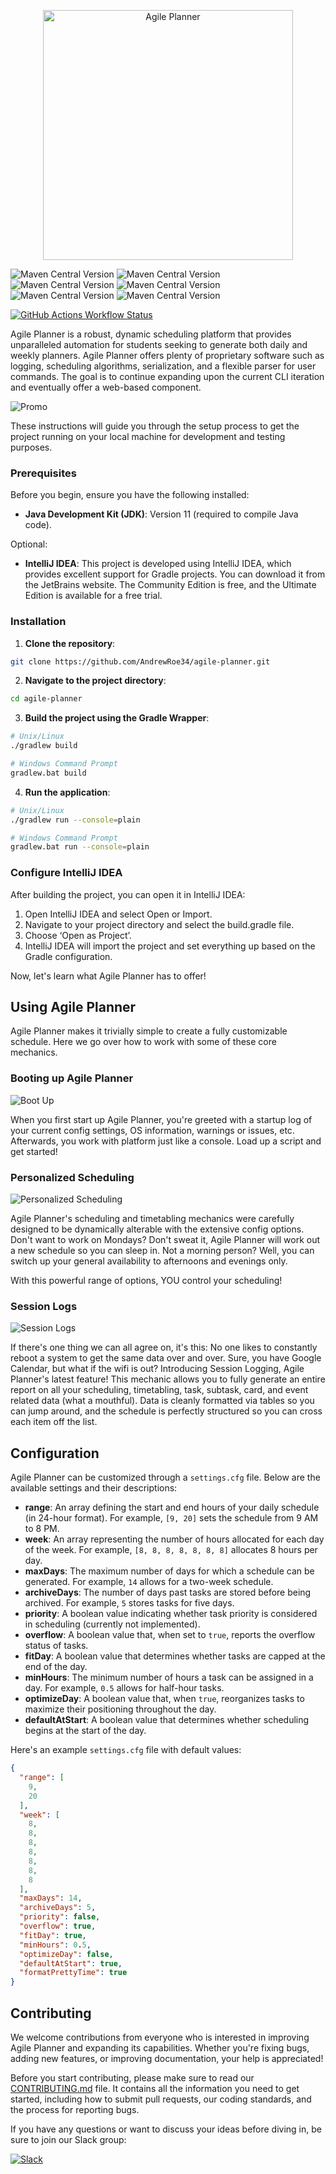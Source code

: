 <p align="center">
  <img src="images/new_logo.png" alt="Agile Planner" height=400>
</p>

![Maven Central Version](https://img.shields.io/maven-central/v/com.google.code.gson/gson?versionPrefix=2.10.1&style=flat&label=gson&labelColor=%23f8b500&color=%23555555)
![Maven Central Version](https://img.shields.io/maven-central/v/com.google.api-client/google-api-client?versionSuffix=2.6.0&style=flat&label=google-api-client&labelColor=%230f9d58&color=%23555555)
![Maven Central Version](https://img.shields.io/maven-central/v/com.google.oauth-client/google-oauth-client-jetty?versionSuffix=1.34.1&style=flat&label=google-oauth-client-jetty&labelColor=%234285f4&color=%23555555)
![Maven Central Version](https://img.shields.io/maven-central/v/com.google.apis/google-api-services-calendar?versionSuffix=v3-rev20220715-2.0.0&style=flat&label=google-api-services-calendar&labelColor=%23db4437&color=%23555555)
![Maven Central Version](https://img.shields.io/maven-central/v/org.junit.jupiter/junit-jupiter-api?versionSuffix=5.9.2&style=flat&label=junit-jupiter-api&labelColor=%234caf50&color=%23555555)
![Maven Central Version](https://img.shields.io/maven-central/v/org.junit.jupiter/junit-jupiter-engine?versionSuffix=5.9.2&style=flat&label=junit-jupiter-engine&labelColor=%239c27b0&color=%23555555)

[![GitHub Actions Workflow Status](https://img.shields.io/github/actions/workflow/status/AndrewRoe34/agile-planner/gradle.yml?style=flat)](https://github.com/AndrewRoe34/agile-planner/actions)
<!-- [![GitHub Release](https://img.shields.io/github/v/release/AndrewRoe34/agile-planner?include_prereleases&color=%23ffeb3b)](https://github.com/AndrewRoe34/agile-planner/releases) -->

Agile Planner is a robust, dynamic scheduling platform that provides unparalleled automation for students seeking to generate both daily and weekly planners. Agile Planner offers plenty of proprietary software such as logging, scheduling algorithms, serialization, and a flexible parser for user commands. The goal is to continue expanding upon the current CLI iteration and eventually offer a web-based component.

![Promo](images/preview.gif)

These instructions will guide you through the setup process to get the project running on your local machine for development and testing purposes.

### Prerequisites

Before you begin, ensure you have the following installed:
- **Java Development Kit (JDK)**: Version 11 (required to compile Java code).

Optional:
- **IntelliJ IDEA**: This project is developed using IntelliJ IDEA, which provides excellent support for Gradle projects. You can download it from the JetBrains website. The Community Edition is free, and the Ultimate Edition is available for a free trial.

### Installation
1. **Clone the repository**:
```bash
git clone https://github.com/AndrewRoe34/agile-planner.git
```
2. **Navigate to the project directory**:
```bash
cd agile-planner
```
3. **Build the project using the Gradle Wrapper**:
```bash
# Unix/Linux
./gradlew build

# Windows Command Prompt
gradlew.bat build
```
4. **Run the application**:
```bash
# Unix/Linux
./gradlew run --console=plain

# Windows Command Prompt
gradlew.bat run --console=plain
```
### Configure IntelliJ IDEA
After building the project, you can open it in IntelliJ IDEA:
1. Open IntelliJ IDEA and select Open or Import.
2. Navigate to your project directory and select the build.gradle file.
3. Choose ‘Open as Project’.
4. IntelliJ IDEA will import the project and set everything up based on the Gradle configuration.

Now, let's learn what Agile Planner has to offer!

## Using Agile Planner
Agile Planner makes it trivially simple to create a fully customizable schedule. Here we go over how to work with some of these core mechanics.

### Booting up Agile Planner
![Boot Up](images/ui.gif)

When you first start up Agile Planner, you're greeted with a startup log of your current config settings, OS information, warnings or issues, etc. Afterwards, you work with platform just like a console. Load up a script and get started!

### Personalized Scheduling
![Personalized Scheduling](images/hours.gif)

Agile Planner's scheduling and timetabling mechanics were carefully designed to be dynamically alterable with the extensive config options. Don't want to work on Mondays? Don't sweat it, Agile Planner will work out a new schedule so you can sleep in. Not a morning person? Well, you can switch up your general availability to afternoons and evenings only.

With this powerful range of options, YOU control your scheduling!

### Session Logs
![Session Logs](images/session.gif)

If there's one thing we can all agree on, it's this: No one likes to constantly reboot a system to get the same data over and over. Sure, you have Google Calendar, but what if the wifi is out? Introducing Session Logging, Agile Planner's latest feature! This mechanic allows you to fully generate an entire report on all your scheduling, timetabling, task, subtask, card, and event related data (what a mouthful). Data is cleanly formatted via tables so you can jump around, and the schedule is perfectly structured so you can cross each item off the list.


## Configuration
Agile Planner can be customized through a `settings.cfg` file. Below are the available settings and their descriptions:

- **range**: An array defining the start and end hours of your daily schedule (in 24-hour format). For example, `[9, 20]` sets the schedule from 9 AM to 8 PM.
- **week**: An array representing the number of hours allocated for each day of the week. For example, `[8, 8, 8, 8, 8, 8, 8]` allocates 8 hours per day.
- **maxDays**: The maximum number of days for which a schedule can be generated. For example, `14` allows for a two-week schedule.
- **archiveDays**: The number of days past tasks are stored before being archived. For example, `5` stores tasks for five days.
- **priority**: A boolean value indicating whether task priority is considered in scheduling (currently not implemented).
- **overflow**: A boolean value that, when set to `true`, reports the overflow status of tasks.
- **fitDay**: A boolean value that determines whether tasks are capped at the end of the day.
- **minHours**: The minimum number of hours a task can be assigned in a day. For example, `0.5` allows for half-hour tasks.
- **optimizeDay**: A boolean value that, when `true`, reorganizes tasks to maximize their positioning throughout the day.
- **defaultAtStart**: A boolean value that determines whether scheduling begins at the start of the day.

Here's an example `settings.cfg` file with default values:
```json
{
  "range": [
    9,
    20
  ],
  "week": [
    8,
    8,
    8,
    8,
    8,
    8,
    8
  ],
  "maxDays": 14,
  "archiveDays": 5,
  "priority": false,
  "overflow": true,
  "fitDay": true,
  "minHours": 0.5,
  "optimizeDay": false,
  "defaultAtStart": true,
  "formatPrettyTime": true
}
```

## Contributing

We welcome contributions from everyone who is interested in improving Agile Planner and expanding its capabilities. Whether you're fixing bugs, adding new features, or improving documentation, your help is appreciated!

Before you start contributing, please make sure to read our [CONTRIBUTING.md](CONTRIBUTING.md) file. It contains all the information you need to get started, including how to submit pull requests, our coding standards, and the process for reporting bugs.

If you have any questions or want to discuss your ideas before diving in, be sure to join our Slack group:

[![Slack](https://img.shields.io/badge/Slack-4A154B?style=for-the-badge&logo=slack&logoColor=white)](https://join.slack.com/t/agileplannergroup/shared_invite/zt-2k0bmf49j-V6avYCrNJFFWVTpdER69tg)
